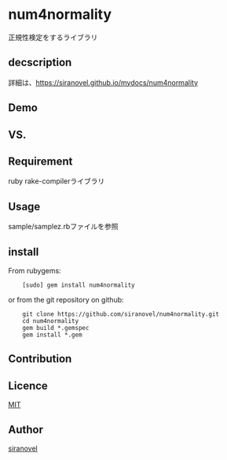 num4normality
=============
正規性検定をするライブラリ

## decscription ##

詳細は、https://siranovel.github.io/mydocs/num4normality  

## Demo ##

## VS. ##

## Requirement ##
ruby rake-compilerライブラリ

## Usage ##

sample/samplez.rbファイルを参照

## install ##

From rubygems:  
~~~
    [sudo] gem install num4normality
~~~

or from the git repository on github:  
~~~
    git clone https://github.com/siranovel/num4normality.git  
    cd num4normality  
    gem build *.gemspec
    gem install *.gem
~~~

## Contribution ##

## Licence ##
[MIT](LICENSE)

## Author ##

[siranovel](https://github.com/siranovel)

